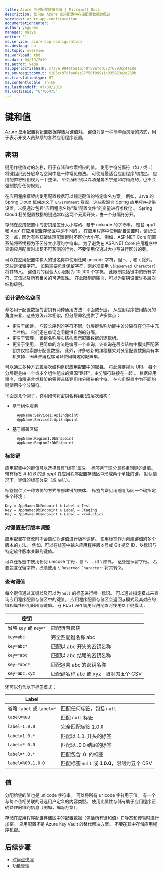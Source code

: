 ```yaml
---
title: Azure 应用配置键值存储 | Microsoft Docs
description: 如何在 Azure 应用配置中存储配置数据的概述
services: azure-app-configuration
documentationcenter: ''
author: yegu-ms
manager: maiye
editor: ''
ms.service: azure-app-configuration
ms.devlang: na
ms.topic: overview
ms.workload: tbd
ms.date: 04/19/2019
ms.author: yegu
ms.openlocfilehash: c7a7e7994ef5e16640f59efdc672f6793bc4f18d
ms.sourcegitcommit: c105ccb7cfae6ee87f50f099a1c035623a2e239b
ms.translationtype: HT
ms.contentlocale: zh-CN
ms.lasthandoff: 07/09/2019
ms.locfileid: "67706475"
---
```

# <a name="keys-and-values"></a>键和值

Azure 应用配置将配置数据存储为键值对。 键值对是一种简单而灵活的方式，用于表示开发人员熟悉的各种应用程序设置。

## <a name="keys"></a>密钥

键用作键值对的名称，用于存储和检索相应的值。 使用字符分隔符（如 `/` 或 `:`）将键组织到分层命名空间中是一种常见做法。 可使用最适合应用程序的约定。 应用配置将密钥视为一个整体。 不会解析键以弄清楚其名字是如何构成的，也不会强制执行任何规则。

在应用程序框架内使用配置数据可以规定键值的特定命名方案。 例如，Java 的 Spring Cloud 框架定义了 `Environment` 资源，这些资源为 Spring 应用程序提供设置，以便通过包括“应用程序名称”和“配置文件”的变量进行参数化   。 Spring Cloud 相关配置数据的键通常以这两个元素开头，由一个分隔符分开。

存储在应用配置中的密钥是区分大小写的、基于 unicode 的字符串。 密钥 app1 和 App1 在应用配置存储区中是不同的   。 在应用程序中使用配置设置时，请记住这一点，因为有些框架处理配置键时不区分大小写。 例如，ASP.NET Core 配置系统将密钥视为不区分大小写的字符串。 为了避免在 ASP.NET Core 应用程序中查询应用配置时出现不可预测的行为，不要使用仅通过大小写进行区分的键。

可以在应用配置中输入的键名称中使用任何 unicode 字符，但 `*`、`,` 和 `\` 除外。 这些是保留字符。 如果需要包含保留字符，则必须使用 `\{Reserved Character}` 将其转义。 键值对的组合大小限制为 10,000 个字符。 此限制包括键中的所有字符、其值以及所有相关的可选属性。 在此限制范围内，可以为密钥设置许多层次结构级别。

### <a name="design-key-namespaces"></a>设计键命名空间

命名用于配置数据的密钥有两种通用方法：平面或分层。 从应用程序使用情况的角度来看，这些方法非常相似，但分层命名提供了许多优点：

* 更易于阅读。 与较长序列的字符不同，分层键名称功能中的分隔符在句子中充当空格。 它们还在单词之间提供自然的分隔。
* 更易于管理。 密钥名称层次结构表示配置数据的逻辑组。
* 更易于使用。 更简单的方法是编写一个查询，该查询在层次结构中模式匹配密钥并仅检索部分配置数据。 此外，许多较新的编程框架对分层配置数据具有本机支持，因此应用程序可以使用特定的配置集。

可以通过多种方式按层次结构组织应用配置中的密钥。 将此类键视为 [URI](https://en.wikipedia.org/wiki/Uniform_Resource_Identifier)。 每个分层键是由一个或多个组件组成的资源“路径”，由分隔符联接在一起  。 根据应用程序、编程语言或框架的需要选择要用作分隔符的字符。 在应用配置中为不同的键使用多个分隔符。

下面是几个例子，说明如何将密钥名称组织成层次结构：

* 基于组件服务

        AppName:Service1:ApiEndpoint
        AppName:Service2:ApiEndpoint

* 基于部署区域

        AppName:Region1:DbEndpoint
        AppName:Region2:DbEndpoint

### <a name="label-keys"></a>标签键

应用配置中的键值可以选择具有“标签”属性。 标签用于区分具有相同键的键值。 带有标签 *A* 和 *B* 的键 *app1* 在应用程序配置存储区中形成两个单独的键。 默认情况下，键值的标签为空（或 `null`）。

标签提供了一种方便的方式来创建键的变体。 标签的常见用途是为同一个键指定多个环境：

    Key = AppName:DbEndpoint & Label = Test
    Key = AppName:DbEndpoint & Label = Staging
    Key = AppName:DbEndpoint & Label = Production

### <a name="version-key-values"></a>对键值进行版本调整

应用配置在修改时不会自动对键值进行版本调整。 使用标签作为创建键值的多个版本的方法。 例如，可以在标签中输入应用程序版本号或 Git 提交 ID，以标识与特定软件版本关联的键值。

可以在标签中使用任何 unicode 字符，但 `*`、`,` 和 `\` 除外。 这些是保留字符。 若要包含保留字符，必须使用 `\{Reserved Character}` 将其转义。

### <a name="query-key-values"></a>查询键值

每个键值通过其键以及可以为 `null` 的标签进行唯一标识。 可以通过指定模式来查询应用程序配置存储区中的键值。 应用程序配置存储区会返回与模式及其对应的值和属性匹配的所有键值。 在 REST API 调用应用配置时使用以下键模式：

| 密钥 | |
|---|---|
| 省略 `key` 或 `key=*` | 匹配所有密钥 |
| `key=abc` | 完全匹配键名称 abc  |
| `key=abc*` | 匹配以 abc 开头的密钥名称  |
| `key=*abc` | 匹配以 abc 结尾的密钥名称  |
| `key=*abc*` | 匹配包含 abc 的密钥名称  |
| `key=abc,xyz` | 匹配键名称 abc 或 xyz，限制为五个 CSV   |

还可以包含以下标签模式：

| Label | |
|---|---|
| 省略 `label` 或 `label=*` | 匹配任何标签，包括 `null` |
| `label=%00` | 匹配 `null` 标签 |
| `label=1.0.0` | 完全匹配标签 1.0.0  |
| `label=1.0.*` | 匹配以 1.0. 开头的标签  |
| `label=*.0.0` | 匹配以 .0.0 结尾的标签  |
| `label=*.0.*` | 匹配包含 .0. 的标签  |
| `label=%00,1.0.0` | 匹配标签 `null` 或 **1.0.0**，限制为五个 CSV |

## <a name="values"></a>值

分配给键的值也是 unicode 字符串。 可以将所有 unicode 字符用于值。 有一个与每个值相关联的可选用户定义的内容类型。 使用此属性存储有助于应用程序正确处理的值的信息（例如，编码方案）。

存储在应用程序配置存储区中的配置数据（包括所有键和值）在静态和传输时进行加密。 应用配置不是 Azure Key Vault 的替代解决方案。 不要在其中存储应用程序机密。

## <a name="next-steps"></a>后续步骤

* [时间点快照](./concept-point-time-snapshot.md)  
* [功能管理](./concept-feature-management.md)  
